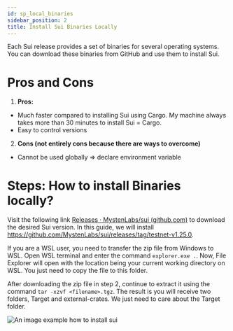 ```yaml
---
id: sp_local_binaries
sidebar_position: 2
title: Install Sui Binaries Locally
---
```



Each Sui release provides a set of binaries for several operating systems. You can download these binaries from GitHub and use them to install Sui.

# Pros and Cons
1. **Pros:**

- Much faster compared to installing Sui using Cargo. My machine always takes more than 30 minutes to install Sui = Cargo.
- Easy to control versions

2. **Cons (not entirely cons because there are ways to overcome)**

- Cannot be used globally => declare environment variable

# Steps: How to install Binaries locally?

Visit the following link [Releases · MystenLabs/sui (github.com)](https://github.com/MystenLabs/sui/releases) to download the desired Sui version. In this guide, we will install https://github.com/MystenLabs/sui/releases/tag/testnet-v1.25.0.

If you are a WSL user, you need to transfer the zip file from Windows to WSL. Open WSL terminal and enter the command `explorer.exe .`. Now, File Explorer will open with the location being your current working directory on WSL. You just need to copy the file to this folder.

After downloading the zip file in step 2, continue to extract it using the command `tar -xzvf <filename>.tgz`. The result is you will receive two folders, Target and external-crates. We just need to care about the Target folder.   

![An image example how to install sui](/img/SCR-20240517-upls.png)

